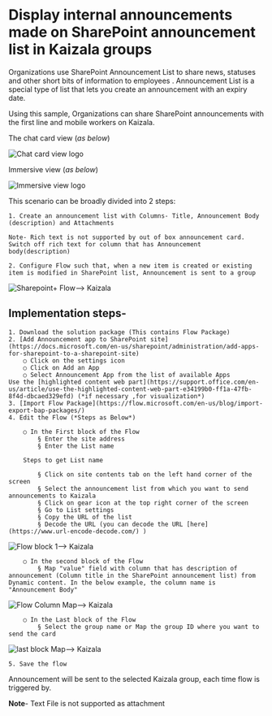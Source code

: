 # Display internal announcements made on SharePoint announcement list in Kaizala groups 
Organizations use SharePoint Announcement List to share news, statuses and other short bits of information to employees . Announcement List is a special type of list that lets you create an announcement with an expiry date.

Using this sample, Organizations can share SharePoint announcements with the first line and mobile workers on Kaizala.

The chat card view (*as below*)

![Chat card view logo](https://www.fnordware.com/superpng/pnggrad16rgb.png)

Immersive view (*as below*)

![Immersive view logo](https://www.fnordware.com/superpng/pnggrad16rgb.png)

This scenario can be broadly divided into 2 steps:

	1. Create an announcement list with Columns- Title, Announcement Body (description) and Attachments
	
	Note- Rich text is not supported by out of box announcement card. Switch off rich text for column that has Announcement body(description)
	
	2. Configure Flow such that, when a new item is created or existing item is modified in SharePoint list, Announcement is sent to a group

![Sharepoint+ Flow--> Kaizala](https://www.fnordware.com/superpng/pnggrad16rgb.png)

## Implementation steps-

	1. Download the solution package (This contains Flow Package)
	2. [Add Announcement app to SharePoint site](https://docs.microsoft.com/en-us/sharepoint/administration/add-apps-for-sharepoint-to-a-sharepoint-site)
		○ Click on the settings icon
		○ Click on Add an App 
		○ Select Announcement App from the list of available Apps
	Use the [highlighted content web part](https://support.office.com/en-us/article/use-the-highlighted-content-web-part-e34199b0-ff1a-47fb-8f4d-dbcaed329efd) (*if necessary ,for visualization*)
	3. [Import Flow Package](https://flow.microsoft.com/en-us/blog/import-export-bap-packages/)
	4. Edit the Flow (*Steps as Below*)

		○ In the First block of the Flow
			§ Enter the site address
			§ Enter the List name

		Steps to get List name

			§ Click on site contents tab on the left hand corner of the screen
			§ Select the announcement list from which you want to send announcements to Kaizala
			§ Click on gear icon at the top right corner of the screen
			§ Go to List settings
			§ Copy the URL of the list
			§ Decode the URL (you can decode the URL [here](https://www.url-encode-decode.com/) )
    
![Flow block 1--> Kaizala](https://www.fnordware.com/superpng/pnggrad16rgb.png)

		○ In the second block of the Flow
			§ Map "value" field with column that has description of announcement (Column title in the SharePoint announcement list) from Dynamic content. In the below example, the column name is "Announcement Body"
        
![Flow Column Map--> Kaizala](https://www.fnordware.com/superpng/pnggrad16rgb.png)

        ○ In the Last block of the Flow
			§ Select the group name or Map the group ID where you want to send the card 

![last block Map--> Kaizala](https://www.fnordware.com/superpng/pnggrad16rgb.png)

	5. Save the flow

Announcement will be sent to the selected Kaizala group, each time flow is triggered by.

**Note**- Text File is not supported as attachment


